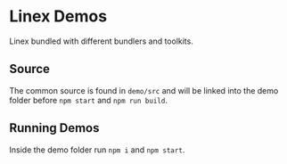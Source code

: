 # Linex Demos

Linex bundled with different bundlers and toolkits.

## Source

The common source is found in `demo/src` and will be linked into the demo folder
before `npm start` and `npm run build`.

## Running Demos

Inside the demo folder run `npm i` and `npm start`.
